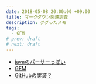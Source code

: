 ```yaml
---
date: 2018-05-08 20:00:00 +09:00
title: マークダウン関連調査
description: ググったメモ
tags:
  - GFM
# prev: draft
# next: draft
---
```


- [javaのパーサーっぽい](https://github.com/gitbucket/markedj)
- [GFM](https://guides.github.com/features/mastering-markdown/#GitHub-flavored-markdown)
- [GitHubの実装？](https://github.com/jch/html-pipeline)

